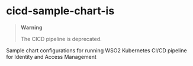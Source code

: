 # cicd-sample-chart-is
> **Warning**
>
>   The CICD pipeline is deprecated.
>

Sample chart configurations for running WSO2 Kubernetes CI/CD pipeline for Identity and Access Management
